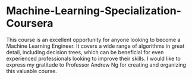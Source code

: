 # Machine-Learning-Specialization-Coursera
This course is an excellent opportunity for anyone looking to become a Machine Learning Engineer. It covers a wide range of algorithms in great detail, including decision trees, which can be beneficial for even experienced professionals looking to improve their skills. I would like to express my gratitude to Professor Andrew Ng for creating and organizing this valuable course.
